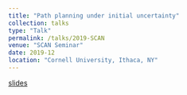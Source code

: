 ```yaml
---
title: "Path planning under initial uncertainty"
collection: talks
type: "Talk"
permalink: /talks/2019-SCAN
venue: "SCAN Seminar"
date: 2019-12
location: "Cornell University, Ithaca, NY"
---
```


[slides](../files/2019_SCAN_slides.pdf)
